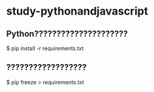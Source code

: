 # study-pythonandjavascript

## Python?????????????????????
$ pip install -r requirements.txt

## ??????????????????
$ pip freeze > requirements.txt
